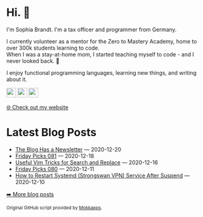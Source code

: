 <h1>Hi. 👋</h1>
<p>I'm Sophia Brandt. I'm a tax officer and programmer from Germany.</p>
<p>I currently volunteer as a mentor for the Zero to Mastery Academy, home to over 300k students learning to code.<br>
When I was a stay-at-home mom, I started teaching myself to code - and I never looked back. 💜</p>
<p>I enjoy functional programming languages, learning new things, and writing about it.</p>
<p><a href="https://www.twitter.com/hisophiabrandt"><img src="https://img.shields.io/badge/twitter-%231DA1F2.svg?&style=for-the-badge&logo=twitter&logoColor=white" height=25></a> <a href="https://www.linkedin.com/in/sophiabrandt"><img src="https://img.shields.io/badge/linkedin-%230077B5.svg?&style=for-the-badge&logo=linkedin&logoColor=white" height=25></a> <a href="https://dev.to/sophiabrandt"><img src="https://img.shields.io/badge/DEV.TO-%230A0A0A.svg?&style=for-the-badge&logo=dev-dot-to&logoColor=white" height=25></a></p>
<p><a href="https://www.sophiabrandt.com">🌐 Check out my website</a></p>
<h1>Latest Blog Posts</h1>
  <ul>
    <li><a href=https://www.rockyourcode.com/the-blog-has-a-newsletter/>The Blog Has a Newsletter</a> — 2020-12-20</li><li><a href=https://www.rockyourcode.com/friday-picks-081/>Friday Picks 081</a> — 2020-12-18</li><li><a href=https://www.rockyourcode.com/useful-vim-tricks-for-search-and-replace/>Useful Vim Tricks for Search and Replace</a> — 2020-12-16</li><li><a href=https://www.rockyourcode.com/friday-picks-080/>Friday Picks 080</a> — 2020-12-11</li><li><a href=https://www.rockyourcode.com/how-to-restart-systemd-service-after-suspend/>How to Restart Systemd (Strongswan VPN) Service After Suspend</a> — 2020-12-10</li>
  </ul>
<p><a href="https://www.rockyourcode.com">➡️ More blog posts</a></p>
<p><small>Original GitHub script provided by <a href="https://github.com/Mokkapps">Mokkapps</a>.</small></p>
